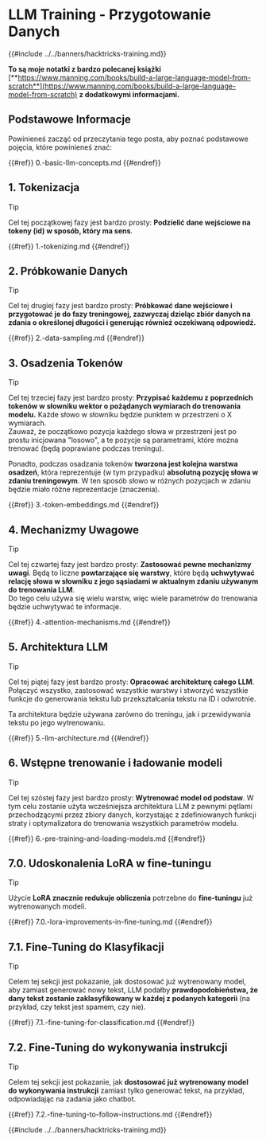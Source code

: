 # LLM Training - Przygotowanie Danych

{{#include ../../banners/hacktricks-training.md}}

**To są moje notatki z bardzo polecanej książki** [**https://www.manning.com/books/build-a-large-language-model-from-scratch**](https://www.manning.com/books/build-a-large-language-model-from-scratch) **z dodatkowymi informacjami.**

## Podstawowe Informacje

Powinieneś zacząć od przeczytania tego posta, aby poznać podstawowe pojęcia, które powinieneś znać:

{{#ref}}
0.-basic-llm-concepts.md
{{#endref}}

## 1. Tokenizacja

> [!TIP]
> Cel tej początkowej fazy jest bardzo prosty: **Podzielić dane wejściowe na tokeny (id) w sposób, który ma sens**.

{{#ref}}
1.-tokenizing.md
{{#endref}}

## 2. Próbkowanie Danych

> [!TIP]
> Cel tej drugiej fazy jest bardzo prosty: **Próbkować dane wejściowe i przygotować je do fazy treningowej, zazwyczaj dzieląc zbiór danych na zdania o określonej długości i generując również oczekiwaną odpowiedź.**

{{#ref}}
2.-data-sampling.md
{{#endref}}

## 3. Osadzenia Tokenów

> [!TIP]
> Cel tej trzeciej fazy jest bardzo prosty: **Przypisać każdemu z poprzednich tokenów w słowniku wektor o pożądanych wymiarach do trenowania modelu.** Każde słowo w słowniku będzie punktem w przestrzeni o X wymiarach.\
> Zauważ, że początkowo pozycja każdego słowa w przestrzeni jest po prostu inicjowana "losowo", a te pozycje są parametrami, które można trenować (będą poprawiane podczas treningu).
>
> Ponadto, podczas osadzania tokenów **tworzona jest kolejna warstwa osadzeń**, która reprezentuje (w tym przypadku) **absolutną pozycję słowa w zdaniu treningowym**. W ten sposób słowo w różnych pozycjach w zdaniu będzie miało różne reprezentacje (znaczenia).

{{#ref}}
3.-token-embeddings.md
{{#endref}}

## 4. Mechanizmy Uwagowe

> [!TIP]
> Cel tej czwartej fazy jest bardzo prosty: **Zastosować pewne mechanizmy uwagi**. Będą to liczne **powtarzające się warstwy**, które będą **uchwytywać relację słowa w słowniku z jego sąsiadami w aktualnym zdaniu używanym do trenowania LLM**.\
> Do tego celu używa się wielu warstw, więc wiele parametrów do trenowania będzie uchwytywać te informacje.

{{#ref}}
4.-attention-mechanisms.md
{{#endref}}

## 5. Architektura LLM

> [!TIP]
> Cel tej piątej fazy jest bardzo prosty: **Opracować architekturę całego LLM**. Połączyć wszystko, zastosować wszystkie warstwy i stworzyć wszystkie funkcje do generowania tekstu lub przekształcania tekstu na ID i odwrotnie.
>
> Ta architektura będzie używana zarówno do treningu, jak i przewidywania tekstu po jego wytrenowaniu.

{{#ref}}
5.-llm-architecture.md
{{#endref}}

## 6. Wstępne trenowanie i ładowanie modeli

> [!TIP]
> Cel tej szóstej fazy jest bardzo prosty: **Wytrenować model od podstaw**. W tym celu zostanie użyta wcześniejsza architektura LLM z pewnymi pętlami przechodzącymi przez zbiory danych, korzystając z zdefiniowanych funkcji straty i optymalizatora do trenowania wszystkich parametrów modelu.

{{#ref}}
6.-pre-training-and-loading-models.md
{{#endref}}

## 7.0. Udoskonalenia LoRA w fine-tuningu

> [!TIP]
> Użycie **LoRA znacznie redukuje obliczenia** potrzebne do **fine-tuningu** już wytrenowanych modeli.

{{#ref}}
7.0.-lora-improvements-in-fine-tuning.md
{{#endref}}

## 7.1. Fine-Tuning do Klasyfikacji

> [!TIP]
> Celem tej sekcji jest pokazanie, jak dostosować już wytrenowany model, aby zamiast generować nowy tekst, LLM podałby **prawdopodobieństwa, że dany tekst zostanie zaklasyfikowany w każdej z podanych kategorii** (na przykład, czy tekst jest spamem, czy nie).

{{#ref}}
7.1.-fine-tuning-for-classification.md
{{#endref}}

## 7.2. Fine-Tuning do wykonywania instrukcji

> [!TIP]
> Celem tej sekcji jest pokazanie, jak **dostosować już wytrenowany model do wykonywania instrukcji** zamiast tylko generować tekst, na przykład, odpowiadając na zadania jako chatbot.

{{#ref}}
7.2.-fine-tuning-to-follow-instructions.md
{{#endref}}

{{#include ../../banners/hacktricks-training.md}}
